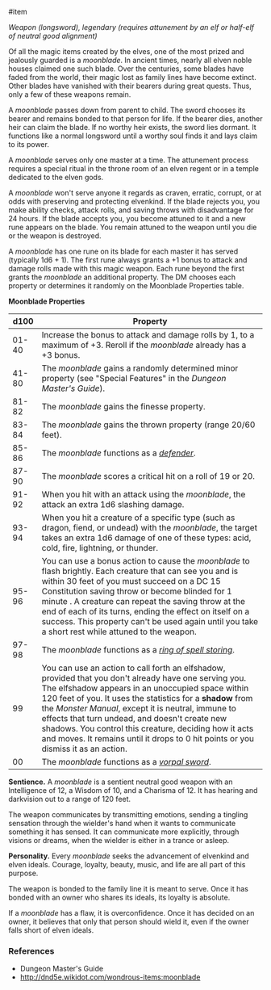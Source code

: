  #item 

_Weapon (longsword), legendary (requires attunement by an elf or half-elf of neutral good alignment)_

Of all the magic items created by the elves, one of the most prized and jealously guarded is a _moonblade_. In ancient times, nearly all elven noble houses claimed one such blade. Over the centuries, some blades have faded from the world, their magic lost as family lines have become extinct. Other blades have vanished with their bearers during great quests. Thus, only a few of these weapons remain.

A _moonblade_ passes down from parent to child. The sword chooses its bearer and remains bonded to that person for life. If the bearer dies, another heir can claim the blade. If no worthy heir exists, the sword lies dormant. It functions like a normal longsword until a worthy soul finds it and lays claim to its power.

A _moonblade_ serves only one master at a time. The attunement process requires a special ritual in the throne room of an elven regent or in a temple dedicated to the elven gods.

A _moonblade_ won't serve anyone it regards as craven, erratic, corrupt, or at odds with preserving and protecting elvenkind. If the blade rejects you, you make ability checks, attack rolls, and saving throws with disadvantage for 24 hours. If the blade accepts you, you become attuned to it and a new rune appears on the blade. You remain attuned to the weapon until you die or the weapon is destroyed.

A _moonblade_ has one rune on its blade for each master it has served (typically 1d6 + 1). The first rune always grants a +1 bonus to attack and damage rolls made with this magic weapon. Each rune beyond the first grants the _moonblade_ an additional property. The DM chooses each property or determines it randomly on the Moonblade Properties table.

**Moonblade Properties**

|d100|Property|
|---|---|
|01-40|   Increase the bonus to attack and damage rolls by 1, to a maximum of +3. Reroll if the _moonblade_ already has a +3 bonus.|
|41-80|   The _moonblade_ gains a randomly determined minor property (see "Special Features" in the _Dungeon Master's Guide_).|
|81-82|   The _moonblade_ gains the finesse property.|
|83-84|   The _moonblade_ gains the thrown property (range 20/60 feet).|
|85-86|   The _moonblade_ functions as a _[defender](http://dnd5e.wikidot.com/wondrous-items:defender)_.|
|87-90|   The _moonblade_ scores a critical hit on a roll of 19 or 20.|
|91-92|   When you hit with an attack using the _moonblade_, the attack an extra 1d6 slashing damage.|
|93-94|   When you hit a creature of a specific type (such as dragon, fiend, or undead) with the _moonblade_, the target takes an extra 1d6 damage of one of these types: acid, cold, fire, lightning, or thunder.|
|95-96|   You can use a bonus action to cause the _moonblade_ to flash brightly. Each creature that can see you and is within 30 feet of you must succeed on a DC 15 Constitution saving throw or become blinded for 1 minute . A creature can repeat the saving throw at the end of each of its turns, ending the effect on itself on a success. This property can't be used again until you take a short rest while attuned to the weapon.|
|97-98|   The _moonblade_ functions as a _[ring of spell storing](http://dnd5e.wikidot.com/wondrous-items:ring-of-spell-storing)_.|
|99|   You can use an action to call forth an elfshadow, provided that you don't already have one serving you. The elfshadow appears in an unoccupied space within 120 feet of you. It uses the statistics for a **shadow** from the _Monster Manual_, except it is neutral, immune to effects that turn undead, and doesn't create new shadows. You control this creature, deciding how it acts and moves. It remains until it drops to 0 hit points or you dismiss it as an action.|
|00|   The _moonblade_ functions as a _[vorpal sword](http://dnd5e.wikidot.com/wondrous-items:vorpal-sword)_.|

**Sentience.** A _moonblade_ is a sentient neutral good weapon with an Intelligence of 12, a Wisdom of 10, and a Charisma of 12. It has hearing and darkvision out to a range of 120 feet.

The weapon communicates by transmitting emotions, sending a tingling sensation through the wielder's hand when it wants to communicate something it has sensed. It can communicate more explicitly, through visions or dreams, when the wielder is either in a trance or asleep.

**Personality.** Every _moonblade_ seeks the advancement of elvenkind and elven ideals. Courage, loyalty, beauty, music, and life are all part of this purpose.

The weapon is bonded to the family line it is meant to serve. Once it has bonded with an owner who shares its ideals, its loyalty is absolute.

If a _moonblade_ has a flaw, it is overconfidence. Once it has decided on an owner, it believes that only that person should wield it, even if the owner falls short of elven ideals.

### References

* Dungeon Master's Guide
* http://dnd5e.wikidot.com/wondrous-items:moonblade
